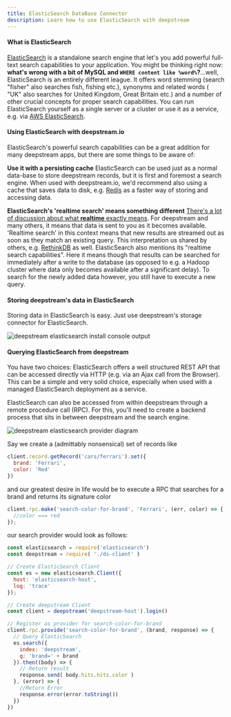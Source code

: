 ```yaml
---
title: ElasticSearch DataBase Connector
description: Learn how to use ElasticSearch with deepstream
---
```


#### What is ElasticSearch
[ElasticSearch](https://www.elastic.co/products/elasticsearch) is a standalone search engine that let's you add powerful full-text search capabilities to your application. You might be thinking right now: __what's wrong with a bit of MySQL and `WHERE content like %word%`?__...well, ElasticSearch is an entirely different league. It offers word stemming (search "fisher" also searches fish, fishing etc.), synonyms and related words ( "UK" also searches for United Kingdom, Great Britain etc.) and a number of other crucial concepts for proper search capabilities.
You can run ElasticSearch yourself as a single server or a cluster or use it as a service, e.g. via [AWS ElasticSearch](https://aws.amazon.com/elasticsearch-service/).

#### Using ElasticSearch with deepstream.io
ElasticSearch's powerful search capabilities can be a great addition for many deepstream apps, but there are some things to be aware of:

**Use it with a persisting cache** ElasticSearch can be used just as a normal data-base to store deepstream records, but it is first and foremost a search engine. When used with deepstream.io, we'd recommend also using a cache that saves data to disk, e.g. [Redis](../cache/redis/) as a faster way of storing and accessing data.

**ElasticSearch's 'realtime search' means something different** [There's a lot of discussion about what __realtime__ exactly means](https://deepstream.io/blog/what-is-realtime/). For deepstream and many others, it means that data is sent to you as it becomes available.
'Realtime search' in this context means that new results are streamed out as soon as they match an existing query. This interpretation us shared by others, e.g. [RethinkDB](../rethinkdb/) as well.
ElasticSearch also mentions its "realtime search capabilities". Here it means though that results can be searched for immediately after a write to the database (as opposed to e.g. a Hadoop cluster where data only becomes available after a significant delay). To search for the newly added data however, you still have to execute a new query.

#### Storing deepstream's data in ElasticSearch
Storing data in ElasticSearch is easy. Just use deepstream's storage connector for ElasticSearch.

![deepstream elasticsearch install console output](elasticsearch-install-console-output.png)

#### Querying ElasticSearch from deepstream
You have two choices: ElasticSearch offers a well structured REST API that can be accessed directly via HTTP (e.g. via an Ajax call from the Browser). This can be a simple and very solid choice, especially when used with a managed ElasticSearch deployment as a service.

ElasticSearch can also be accessed from within deepstream through a remote procedure call (RPC). For this, you'll need to create a backend process that sits in between deepstream and the search engine.

![deepstream elasticsearch provider diagram](deepstream-elasticsearch-provider-diagram.png)

Say we create a (admittably nonsensical) set of records like

```javascript
client.record.getRecord('cars/ferrari').set({
  brand: 'Ferrari',
  color: 'Red'
})
```

and our greatest desire in life would be to execute a RPC that searches for a brand and returns its signature color

```javascript
client.rpc.make('search-color-for-brand', 'Ferrari', (err, color) => {
  //color === red
});
```

our search provider would look as follows:

```javascript
const elasticsearch = require('elasticsearch')
const deepstream = require( './ds-client' )

// Create ElasticSearch Client
const es = new elasticsearch.Client({
  host: 'elasticsearch-host',
  log: 'trace'
});

// Create deepstream Client
const client = deepstream('deepstream-host').login()

// Register as provider for search-color-for-brand
client.rpc.provide('search-color-for-brand', (brand, response) => {
  // Query ElasticSearch
  es.search({
    index: 'deepstream',
    q: 'brand=' + brand
  }).then((body) => {
    // Return result
    response.send( body.hits.hits.color )
  }, (error) => {
    //Return Error
    response.error(error.toString())
  })
})
```

